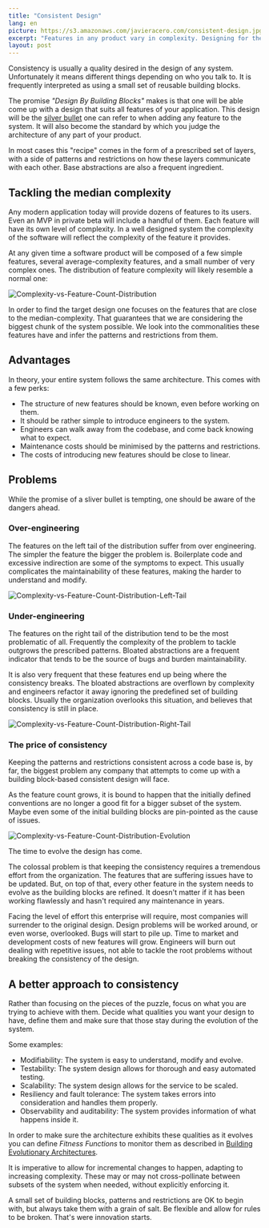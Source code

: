 ```yaml
---
title: "Consistent Design"
lang: en
picture: https://s3.amazonaws.com/javieracero.com/consistent-design.jpg
excerpt: "Features in any product vary in complexity. Designing for the median complexity and reusing the design is not a cost effective practice."
layout: post
---
```


Consistency is usually a quality desired in the design of any system. Unfortunately it means different things depending on who you talk to. It is frequently interpreted as using a small set of reusable building blocks.

The promise _"Design By Building Blocks"_ makes is that one will be able come up with a design that suits all features of your application. This design will be the [silver bullet](https://en.wikipedia.org/wiki/Silver_bullet) one can refer to when adding any feature to the system. It will also become the standard by which you judge the architecture of any part of your product.

In most cases this "recipe" comes in the form of a prescribed set of layers, with a side of patterns and restrictions on how these layers communicate with each other. Base abstractions are also a frequent ingredient.


## Tackling the median complexity

Any modern application today will provide dozens of features to its users. Even an MVP in private beta will include a handful of them. Each feature will have its own level of complexity. In a well designed system the complexity of the software will reflect the complexity of the feature it provides.

At any given time a software product will be composed of a few simple features, several average-complexity features, and a small number of very complex ones. The distribution of feature complexity will likely resemble a normal one:

![Complexity-vs-Feature-Count-Distribution](https://s3.amazonaws.com/javieracero.com/consistent-design-feature-count-vs-comlexity-1.png)

In order to find the target design one focuses on the features that are close to the median-complexity. That guarantees that we are considering the biggest chunk of the system possible. We look into the commonalities these features have and infer the patterns and restrictions from them.


## Advantages

In theory, your entire system follows the same architecture. This comes with a few perks:
* The structure of new features should be known, even before working on them.
* It should be rather simple to introduce engineers to the system.
* Engineers can walk away from the codebase, and come back knowing what to expect.
* Maintenance costs should be minimised by the patterns and restrictions.
* The costs of introducing new features should be close to linear.


## Problems

While the promise of a sliver bullet is tempting, one should be aware of the dangers ahead.

### Over-engineering

The features on the left tail of the distribution suffer from over engineering. The simpler the feature the bigger the problem is. Boilerplate code and excessive indirection are some of the symptoms to expect. This usually complicates the maintainability of these features, making the harder to understand and modify.

![Complexity-vs-Feature-Count-Distribution-Left-Tail](https://s3.amazonaws.com/javieracero.com/consistent-design-feature-count-vs-comlexity-2.png)


### Under-engineering

The features on the right tail of the distribution tend to be the most problematic of all. Frequently the complexity of the problem to tackle outgrows the prescribed patterns. Bloated abstractions are a frequent indicator that tends to be the source of bugs and burden maintainability.

It is also very frequent that these features end up being where the consistency breaks. The bloated abstractions are overflown by complexity and engineers refactor it away ignoring the predefined set of building blocks. Usually the organization overlooks this situation, and believes that consistency is still in place.


![Complexity-vs-Feature-Count-Distribution-Right-Tail](https://s3.amazonaws.com/javieracero.com/consistent-design-feature-count-vs-comlexity-3.png)


### The price of consistency

Keeping the patterns and restrictions consistent across a code base is, by far, the biggest problem any company that attempts to come up with a building block-based consistent design will face.

As the feature count grows, it is bound to happen that the initially defined conventions are no longer a good fit for a bigger subset of the system. Maybe even some of the initial building blocks are pin-pointed as the cause of issues.

![Complexity-vs-Feature-Count-Distribution-Evolution](https://s3.amazonaws.com/javieracero.com/consistent-design-feature-count-vs-comlexity-4.png)

The time to evolve the design has come.

The colossal problem is that keeping the consistency requires a tremendous effort from the organization. The features that are suffering issues have to be updated. But, on top of that, every other feature in the system needs to evolve as the building blocks are refined. It doesn't matter if it has been working flawlessly and hasn't required any maintenance in years.

Facing the level of effort this enterprise will require, most companies will surrender to the original design. Design problems will be worked around, or even worse, overlooked. Bugs will start to pile up. Time to market and development costs of new features will grow. Engineers will burn out dealing with repetitive issues, not able to tackle the root problems without breaking the consistency of the design.


## A better approach to consistency

Rather than focusing on the pieces of the puzzle, focus on what you are trying to achieve with them. Decide what qualities you want your design to have, define them and make sure that those stay during the evolution of the system.

Some examples:
* Modifiability: The system is easy to understand, modify and evolve.
* Testability: The system design allows for thorough and easy automated testing.
* Scalability: The system design allows for the service to be scaled.
* Resiliency and fault tolerance: The system takes errors into consideration and handles them properly.
* Observability and auditability: The system provides information of what happens inside it.

In order to make sure the architecture exhibits these qualities as it evolves you can define _Fitness Functions_ to monitor them as described in [Building Evolutionary Architectures](https://www.amazon.es/Building-Evolutionary-Architectures-Support-Constant/dp/1491986360).

It is imperative to allow for incremental changes to happen, adapting to increasing complexity. These may or may not cross-pollinate between subsets of the system when needed, without explicitly enforcing it.

A small set of building blocks, patterns and restrictions are OK to begin with, but always take them with a grain of salt. Be flexible and allow for rules to be broken. That's were innovation starts.



